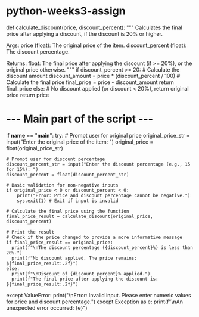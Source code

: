 # python-weeks3-assign

def calculate_discount(price, discount_percent):
  """
  Calculates the final price after applying a discount, if the discount is 20% or higher.

  Args:
    price (float): The original price of the item.
    discount_percent (float): The discount percentage.

  Returns:
    float: The final price after applying the discount (if >= 20%),
           or the original price otherwise.
  """
  if discount_percent >= 20:
    # Calculate the discount amount
    discount_amount = price * (discount_percent / 100)
    # Calculate the final price
    final_price = price - discount_amount
    return final_price
  else:
    # No discount applied (or discount < 20%), return original price
    return price

# --- Main part of the script ---
if __name__ == "__main__":
  try:
    # Prompt user for original price
    original_price_str = input("Enter the original price of the item: ")
    original_price = float(original_price_str)

    # Prompt user for discount percentage
    discount_percent_str = input("Enter the discount percentage (e.g., 15 for 15%): ")
    discount_percent = float(discount_percent_str)

    # Basic validation for non-negative inputs
    if original_price < 0 or discount_percent < 0:
        print("Error: Price and discount percentage cannot be negative.")
        sys.exit(1) # Exit if input is invalid

    # Calculate the final price using the function
    final_price_result = calculate_discount(original_price, discount_percent)

    # Print the result
    # Check if the price changed to provide a more informative message
    if final_price_result == original_price:
      print(f"\nThe discount percentage ({discount_percent}%) is less than 20%.")
      print(f"No discount applied. The price remains: ${final_price_result:.2f}")
    else:
      print(f"\nDiscount of {discount_percent}% applied.")
      print(f"The final price after applying the discount is: ${final_price_result:.2f}")

  except ValueError:
    print("\nError: Invalid input. Please enter numeric values for price and discount percentage.")
  except Exception as e:
    print(f"\nAn unexpected error occurred: {e}")
